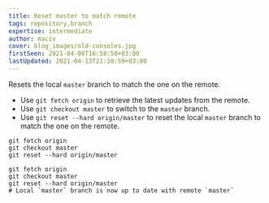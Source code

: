 ```yaml
---
title: Reset master to match remote
tags: repository,branch
expertise: intermediate
author: maciv
cover: blog_images/old-consoles.jpg
firstSeen: 2021-04-06T16:58:58+03:00
lastUpdated: 2021-04-13T21:10:59+03:00
---
```


Resets the local `master` branch to match the one on the remote.

- Use `git fetch origin` to retrieve the latest updates from the remote.
- Use `git checkout master` to switch to the `master` branch.
- Use `git reset --hard origin/master` to reset the local `master` branch to match the one on the remote.

```shell
git fetch origin
git checkout master
git reset --hard origin/master
```

```shell
git fetch origin
git checkout master
git reset --hard origin/master
# Local `master` branch is now up to date with remote `master`
```
